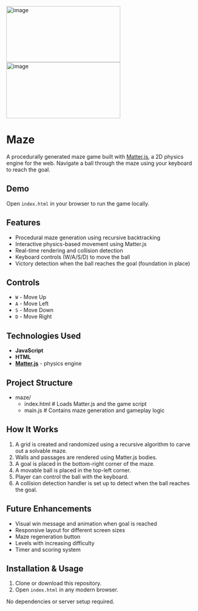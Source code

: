 <img width="300" height="147" alt="image" src="https://github.com/user-attachments/assets/86bf5d66-afa2-4501-a4ce-c05c2137cbbf" /> <img width="300" height="147" alt="image" src="https://github.com/user-attachments/assets/341e89b3-099d-4f88-bda5-63838836455a" />


# Maze

A procedurally generated maze game built with [Matter.js](https://brm.io/matter-js/), a 2D physics engine for the web. Navigate a ball through the maze using your keyboard to reach the goal.

## Demo

Open `index.html` in your browser to run the game locally.

## Features

- Procedural maze generation using recursive backtracking
- Interactive physics-based movement using Matter.js
- Real-time rendering and collision detection
- Keyboard controls (W/A/S/D) to move the ball
- Victory detection when the ball reaches the goal (foundation in place)

## Controls

- `W` - Move Up
- `A` - Move Left
- `S` - Move Down
- `D` - Move Right

## Technologies Used

- **JavaScript**
- **HTML**
- **[Matter.js](https://brm.io/matter-js/)** - physics engine

## Project Structure

- maze/
  - index.html # Loads Matter.js and the game script
  - main.js # Contains maze generation and gameplay logic

## How It Works

1. A grid is created and randomized using a recursive algorithm to carve out a solvable maze.
2. Walls and passages are rendered using Matter.js bodies.
3. A goal is placed in the bottom-right corner of the maze.
4. A movable ball is placed in the top-left corner.
5. Player can control the ball with the keyboard.
6. A collision detection handler is set up to detect when the ball reaches the goal.

## Future Enhancements

- Visual win message and animation when goal is reached
- Responsive layout for different screen sizes
- Maze regeneration button
- Levels with increasing difficulty
- Timer and scoring system

## Installation & Usage

1. Clone or download this repository.
2. Open `index.html` in any modern browser.

No dependencies or server setup required.
